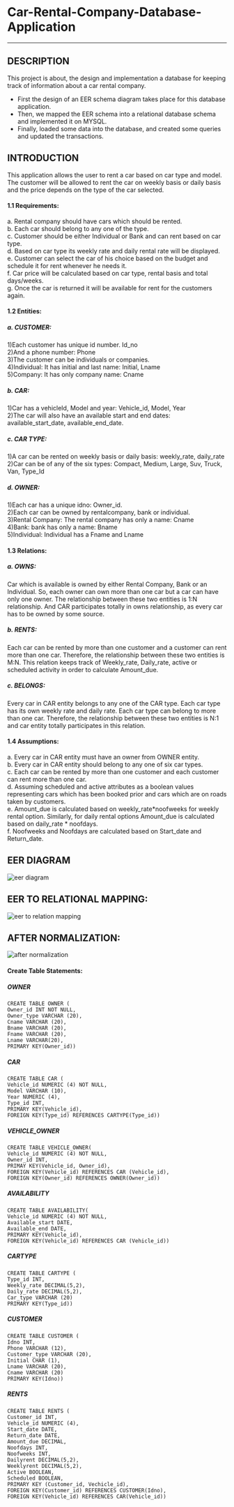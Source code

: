 # Car-Rental-Company-Database-Application
---
  
DESCRIPTION
---
This project is about, the design and implementation a database for keeping track of information about a car rental company.
   
* First the design of an EER schema diagram takes place for this database application. 
* Then, we mapped the EER schema into a relational database schema and implemented it on MYSQL.
* Finally, loaded some data into the database, and created some queries and updated the transactions.

INTRODUCTION
---
This application allows the user to rent a car based on car type and model. The customer will be allowed to rent the car on weekly basis or daily basis and the price depends on the type of the car selected. 
#### 1.1	Requirements:
a.	Rental company should have cars which should be rented.  
b.	Each car should belong to any one of the type.  
c.	Customer should be either Individual or Bank and can rent based on car type.  
d.	Based on car type its weekly rate and daily rental rate will be displayed.  
e.	Customer can select the car of his choice based on the budget and schedule it for rent whenever he needs it.   
f.	Car price will be calculated based on car type, rental basis and total days/weeks.  
g.	Once the car is returned it will be available for rent for the customers again.  

#### 1.2	Entities:
##### a. CUSTOMER:
1)Each customer has unique id number. Id_no  
2)And a phone number: Phone  
3)The customer can be individuals or companies.  
4)Individual: It has initial and last name: Initial, Lname  
5)Company: It has only company name: Cname   
##### b. CAR:
1)Car has a vehicleId, Model and year: Vehicle_id, Model, Year  
2)The car will also have an available start and end dates: available_start_date, available_end_date.
 
##### c. CAR TYPE:
1)A car can be rented on weekly basis or daily basis: weekly_rate, daily_rate  
2)Car can be of any of the six types: Compact, Medium, Large, Suv, Truck, Van, Type_Id  
 
##### d. OWNER:
1)Each car has a unique idno: Owner_id.  
2)Each car can be owned by rentalcompany, bank or individual.  
3)Rental Company: The rental company has only a name: Cname  
4)Bank: bank has only a name: Bname  
5)Individual: Individual has a Fname and Lname
  
#### 1.3	Relations:
##### a.	OWNS:
Car which is available is owned by either Rental Company, Bank or an Individual. So, each owner can own more than one car but a car can have only one owner. The relationship between these two entities is 1:N relationship. And CAR participates totally in owns relationship, as every car has to be owned by some source.
  
##### b.	RENTS:
Each car can be rented by more than one customer and a customer can rent more than one car. Therefore, the relationship between these two entities is M:N. This relation keeps track of Weekly_rate, Daily_rate, active or scheduled activity in order to calculate Amount_due.
  
##### c.	BELONGS: 
Every car in CAR entity belongs to any one of the CAR type. Each car type has its own weekly rate and daily rate. Each car type can belong to more than one car. Therefore, the relationship between these two entities is N:1 and car entity totally participates in this relation. 
  
#### 1.4	Assumptions:
a.	Every car in CAR entity must have an owner from OWNER entity.  
b.	Every car in CAR entity should belong to any one of six car types.  
c.	Each car can be rented by more than one customer and each customer can rent more than one car.  
d.	Assuming scheduled and active attributes as a boolean values representing cars which has been booked prior and cars which are on roads taken by customers.  
e.	Amount_due is calculated based on weekly_rate*noofweeks for weekly rental option. Similarly, for daily rental options Amount_due is calculated based on daily_rate * noofdays.  
f.	Noofweeks and Noofdays are calculated based on Start_date and Return_date.  














EER DIAGRAM 
---
   
![eer diagram](https://user-images.githubusercontent.com/11136682/42360629-8a0ca770-80af-11e8-9163-b18d432b7ba0.png)
   
 

EER TO RELATIONAL MAPPING:
---   
![eer to relation mapping](https://user-images.githubusercontent.com/11136682/42360641-9d038f92-80af-11e8-972a-1485a4ada346.png)
  
## AFTER NORMALIZATION:
    
    
![after normalization](https://user-images.githubusercontent.com/11136682/42360650-a9321040-80af-11e8-8041-fffdda513255.png)
  
   
#### Create Table Statements:

##### OWNER
```
CREATE TABLE OWNER (
Owner_id INT NOT NULL,
Owner_type VARCHAR (20),
Cname VARCHAR (20),
Bname VARCHAR (20),
Fname VARCHAR (20),
Lname VARCHAR(20),
PRIMARY KEY(Owner_id))
```
##### CAR
```
CREATE TABLE CAR (
Vehicle_id NUMERIC (4) NOT NULL,
Model VARCHAR (10),
Year NUMERIC (4),
Type_id INT,
PRIMARY KEY(Vehicle_id),
FOREIGN KEY(Type_id) REFERENCES CARTYPE(Type_id))
```
##### VEHICLE_OWNER
```
CREATE TABLE VEHICLE_OWNER(
Vehicle_id NUMERIC (4) NOT NULL,
Owner_id INT,
PRIMAY KEY(Vehicle_id, Owner_id),
FOREIGN KEY(Vehicle_id) REFERENCES CAR (Vehicle_id),
FOREIGN KEY(Owner_id) REFERENCES OWNER(Owner_id))
```


##### AVAILABILITY
```
CREATE TABLE AVAILABILITY(
Vehicle_id NUMERIC (4) NOT NULL,
Available_start DATE,
Available_end DATE,
PRIMARY KEY(Vehicle_id),
FOREIGN KEY(Vehicle_id) REFERENCES CAR (Vehicle_id))
```
##### CARTYPE
```
CREATE TABLE CARTYPE (
Type_id INT,
Weekly_rate DECIMAL(5,2),
Daily_rate DECIMAL(5,2),
Car_type VARCHAR (20)
PRIMARY KEY(Type_id))
```
##### CUSTOMER
```
CREATE TABLE CUSTOMER (
Idno INT,
Phone VARCHAR (12),
Customer_type VARCHAR (20),
Initial CHAR (1),
Lname VARCHAR (20),
Cname VARCHAR (20)
PRIMARY KEY(Idno))
```
##### RENTS
```
CREATE TABLE RENTS (
Customer_id INT,
Vehicle_id NUMERIC (4),
Start_date DATE,
Return_date DATE,
Amount_due DECIMAL,
Noofdays INT,
Noofweeks INT,
Dailyrent DECIMAL(5,2),
Weeklyrent DECIMAL(5,2),
Active BOOLEAN,
Scheduled BOOLEAN,
PRIMARY KEY (Customer_id, Vechicle_id),
FOREIGN KEY(Customer_id) REFERENCES CUSTOMER(Idno),
FOREIGN KEY(Vehicle_id) REFERENCES CAR(Vehicle_id))
```
